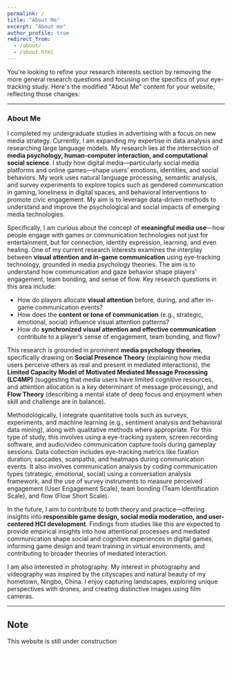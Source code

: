 ```yaml
---
permalink: /
title: "About Me"
excerpt: "About me"
author_profile: true
redirect_from: 
  - /about/
  - /about.html
---
```

You're looking to refine your research interests section by removing the more general research questions and focusing on the specifics of your eye-tracking study. Here's the modified "About Me" content for your website, reflecting those changes:

---

### About Me

I completed my undergraduate studies in advertising with a focus on new media strategy. Currently, I am expanding my expertise in data analysis and researching large language models. My research lies at the intersection of **media psychology, human-computer interaction, and computational social science**. I study how digital media—particularly social media platforms and online games—shape users’ emotions, identities, and social behaviors. My work uses natural language processing, semantic analysis, and survey experiments to explore topics such as gendered communication in gaming, loneliness in digital spaces, and behavioral interventions to promote civic engagement. My aim is to leverage data-driven methods to understand and improve the psychological and social impacts of emerging media technologies.

Specifically, I am curious about the concept of **meaningful media use**—how people engage with games or communication technologies not just for entertainment, but for connection, identity expression, learning, and even healing. One of my current research interests examines the interplay between **visual attention and in-game communication** using eye-tracking technology, grounded in media psychology theories. The aim is to understand how communication and gaze behavior shape players' engagement, team bonding, and sense of flow. Key research questions in this area include:
*   How do players allocate **visual attention** before, during, and after in-game communication events?
*   How does the **content or tone of communication** (e.g., strategic, emotional, social) influence visual attention patterns?
*   How do **synchronized visual attention and effective communication** contribute to a player’s sense of engagement, team bonding, and flow?

This research is grounded in prominent **media psychology theories**, specifically drawing on **Social Presence Theory** (explaining how media users perceive others as real and present in mediated interactions), the **Limited Capacity Model of Motivated Mediated Message Processing (LC4MP)** (suggesting that media users have limited cognitive resources, and attention allocation is a key determinant of message processing), and **Flow Theory** (describing a mental state of deep focus and enjoyment when skill and challenge are in balance).

Methodologically, I integrate quantitative tools such as surveys, experiments, and machine learning (e.g., sentiment analysis and behavioral data mining), along with qualitative methods where appropriate. For this type of study, this involves using a eye-tracking system, screen recording software, and audio/video communication capture tools during gameplay sessions. Data collection includes eye-tracking metrics like fixation duration, saccades, scanpaths, and heatmaps during communication events. It also involves communication analysis by coding communication types (strategic, emotional, social) using a conversation analysis framework, and the use of survey instruments to measure perceived engagement (User Engagement Scale), team bonding (Team Identification Scale), and flow (Flow Short Scale).

In the future, I aim to contribute to both theory and practice—offering insights into **responsible game design, social media moderation, and user-centered HCI development**. Findings from studies like this are expected to provide empirical insights into how attentional processes and mediated communication shape social and cognitive experiences in digital games, informing game design and team training in virtual environments, and contributing to broader theories of mediated interaction.

I am also interested in photography. My interest in photography and videography was inspired by the cityscapes and natural beauty of my hometown, Ningbo, China. I enjoy capturing landscapes, exploring unique perspectives with drones, and creating distinctive images using film cameras.

---

## Note
This website is still under construction

<a href="https://pcpartpicker.com/list/pyDKdb" style="color:#ffffff">Here is my computer build.</a> <br><br>
<a href="http://www.3dmark.com/spy/55808007" style="color:#ffffff">Here is my computer test result.</a>
